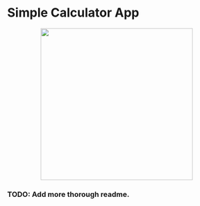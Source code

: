 # Simple Calculator App

<p align="center">
  <img src="https://user-images.githubusercontent.com/28673805/113035400-e140a280-919b-11eb-9b68-4b35ec31f513.png" width="350" />
</p>

### TODO: Add more thorough readme.
